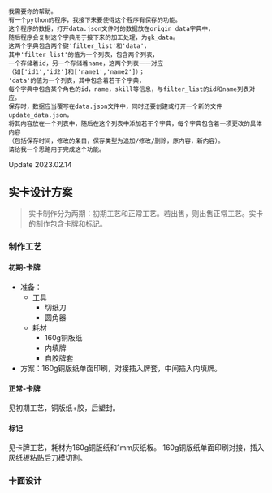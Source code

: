 ```
我需要你的帮助。
有一个python的程序，我接下来要使得这个程序有保存的功能。
这个程序的数据，打开data.json文件时的数据放在origin_data字典中，
随后程序会复制这个字典用于接下来的加工处理，为gk_data。
这两个字典包含两个键'filter_list'和'data'，
其中'filter_list'的值为一个列表，包含两个列表，
一个存储着id，另一个存储着name，这两个列表一一对应
（如['id1','id2']和['name1','name2']）；
'data'的值为一个列表，其中包含着若干个字典，
每个字典中包含某个角色的id，name，skill等信息，与filter_list的id和name列表对应。
保存时，数据应当覆写在data.json文件中，同时还要创建或打开一个新的文件update_data.json，
将其内容放在一个列表中，随后在这个列表中添加若干个字典，每个字典包含着一项更改的具体内容
（包括保存时间，修改的条目，保存类型为追加/修改/删除，原内容，新内容）。
请给我一个思路用于完成这个功能。
```


Update 2023.02.14

## 实卡设计方案

> 实卡制作分为两期：初期工艺和正常工艺。若出售，则出售正常工艺。实卡的制作包含卡牌和标记。

### 制作工艺

#### 初期-卡牌

- 准备：
  - 工具
    - 切纸刀
    - 圆角器
  - 耗材
    - 160g铜版纸
    - 内填牌
    - 自胶牌套
- 方案：160g铜版纸单面印刷，对接插入牌套，中间插入内填牌。

#### 正常-卡牌

见初期工艺，铜版纸+胶，后塑封。

#### 标记

见卡牌工艺，耗材为160g铜版纸和1mm灰纸板。
160g铜版纸单面印刷对接，插入灰纸板粘贴后刀模切割。

### 卡面设计